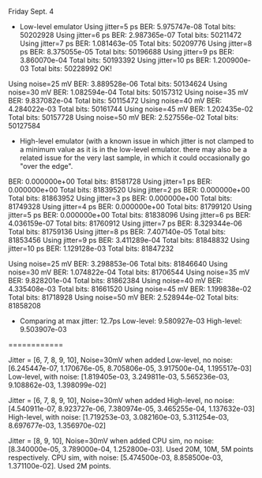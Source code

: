 Friday Sept. 4

* Low-level emulator
Using jitter=5 ps
BER: 5.975747e-08
Total bits: 50202928
Using jitter=6 ps
BER: 2.987365e-07
Total bits: 50211472
Using jitter=7 ps
BER: 1.081463e-05
Total bits: 50209776
Using jitter=8 ps
BER: 8.375055e-05
Total bits: 50196688
Using jitter=9 ps
BER: 3.860070e-04
Total bits: 50193392
Using jitter=10 ps
BER: 1.200900e-03
Total bits: 50228992
OK!

Using noise=25 mV
BER: 3.889528e-06
Total bits: 50134624
Using noise=30 mV
BER: 1.082594e-04
Total bits: 50157312
Using noise=35 mV
BER: 9.837082e-04
Total bits: 50115472
Using noise=40 mV
BER: 4.284022e-03
Total bits: 50161744
Using noise=45 mV
BER: 1.202435e-02
Total bits: 50157728
Using noise=50 mV
BER: 2.527556e-02
Total bits: 50127584

* High-level emulator (with a known issue in which jitter is not clamped to a minimum value as it is in the low-level emulator.  there may also be a related issue for the very last sample, in which it could occasionally go "over the edge".

BER: 0.000000e+00
Total bits: 81581728
Using jitter=1 ps
BER: 0.000000e+00
Total bits: 81839520
Using jitter=2 ps
BER: 0.000000e+00
Total bits: 81863952
Using jitter=3 ps
BER: 0.000000e+00
Total bits: 81749328
Using jitter=4 ps
BER: 0.000000e+00
Total bits: 81799120
Using jitter=5 ps
BER: 0.000000e+00
Total bits: 81838096
Using jitter=6 ps
BER: 4.036159e-07
Total bits: 81760912
Using jitter=7 ps
BER: 8.329344e-06
Total bits: 81759136
Using jitter=8 ps
BER: 7.407140e-05
Total bits: 81853456
Using jitter=9 ps
BER: 3.411289e-04
Total bits: 81848832
Using jitter=10 ps
BER: 1.129128e-03
Total bits: 81847232

Using noise=25 mV
BER: 3.298853e-06
Total bits: 81846640
Using noise=30 mV
BER: 1.074822e-04
Total bits: 81706544
Using noise=35 mV
BER: 9.828201e-04
Total bits: 81862384
Using noise=40 mV
BER: 4.335408e-03
Total bits: 81661520
Using noise=45 mV
BER: 1.199838e-02
Total bits: 81718928
Using noise=50 mV
BER: 2.528944e-02
Total bits: 81858208

* Comparing at max jitter: 12.7ps
Low-level: 9.580927e-03
High-level: 9.503907e-03

============

Jitter = [6, 7, 8, 9, 10], Noise=30mV when added
Low-level, no noise: [6.245447e-07, 1.170676e-05, 8.705806e-05, 3.917500e-04, 1.195517e-03]
Low-level, with noise: [1.819405e-03, 3.249811e-03, 5.565236e-03, 9.108862e-03, 1.398099e-02]

Jitter = [6, 7, 8, 9, 10], Noise=30mV when added
High-level, no noise: [4.540911e-07, 8.923727e-06, 7.380974e-05, 3.465255e-04, 1.137632e-03]
High-level, with noise: [1.719253e-03, 3.082160e-03, 5.311254e-03, 8.697677e-03, 1.356970e-02]

Jitter = [8, 9, 10], Noise=30mV when added
CPU sim, no noise: [8.340000e-05, 3.789000e-04, 1.252800e-03].  Used 20M, 10M, 5M points respectively.
CPU sim, with noise: [5.474500e-03, 8.858500e-03, 1.371100e-02].  Used 2M points.
